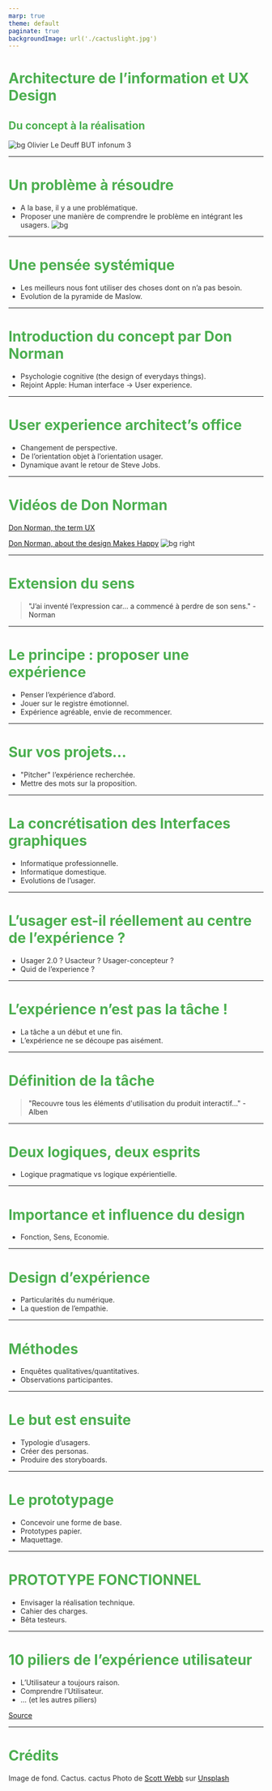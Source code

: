 ```yaml
---
marp: true
theme: default
paginate: true
backgroundImage: url('./cactuslight.jpg')
---
```



<style>
  h1, h2, h3 {
    color: #4CAF50; /* Vert */
  }

  p, li {
    color: #333; /* Noir foncé */
  }

  /* Si vous souhaitez un arrière-plan légèrement transparent pour le texte, pour améliorer la lisibilité */
  section {
    background-color: rgba(255, 255, 255, 0.7);
    padding: 20px;
    border-radius: 10px;
  }
</style>

# Architecture de l’information et UX Design
## Du concept à la réalisation
![bg](./cactus.jpg)
Olivier Le Deuff
BUT infonum 3

---

# Un problème à résoudre

- A la base, il y a une problématique.
- Proposer une manière de comprendre le problème en intégrant les usagers.
![bg](./)

---

# Une pensée systémique

- Les meilleurs nous font utiliser des choses dont on n’a pas besoin.
- Evolution de la pyramide de Maslow.

---

# Introduction du concept par Don Norman

- Psychologie cognitive (the design of everydays things).
- Rejoint Apple: Human interface -> User experience.

---

# User experience architect’s office

- Changement de perspective.
- De l’orientation objet à l’orientation usager.
- Dynamique avant le retour de Steve Jobs.

---

# Vidéos de Don Norman

[Don Norman, the term UX](https://www.youtube.com/watch?v=9BdtGjoIN4E)

[Don Norman, about the design Makes Happy](https://www.youtube.com/watch?v=RlQEoJaLQRA)
![bg right](./presse.jpg)

---

# Extension du sens

> "J’ai inventé l’expression car... a commencé à perdre de son sens." - Norman

---

# Le principe : proposer une expérience

- Penser l’expérience d’abord.
- Jouer sur le registre émotionnel.
- Expérience agréable, envie de recommencer.

---

# Sur vos projets…

- "Pitcher" l’expérience recherchée.
- Mettre des mots sur la proposition.

---

# La concrétisation des Interfaces graphiques

- Informatique professionnelle.
- Informatique domestique.
- Evolutions de l’usager.

---

# L’usager est-il réellement au centre de l’expérience ?

- Usager 2.0 ? Usacteur ? Usager-concepteur ?
- Quid de l’experience ?

---

# L’expérience n’est pas la tâche !

- La tâche a un début et une fin.
- L’expérience ne se découpe pas aisément.

---

# Définition de la tâche

> "Recouvre tous les éléments d'utilisation du produit interactif..." - Alben

---

# Deux logiques, deux esprits

- Logique pragmatique vs logique expérientielle.

---

# Importance et influence du design

- Fonction, Sens, Economie.

---

# Design d’expérience

- Particularités du numérique.
- La question de l’empathie.

---

# Méthodes

- Enquêtes qualitatives/quantitatives.
- Observations participantes.

---

# Le but est ensuite

- Typologie d’usagers.
- Créer des personas.
- Produire des storyboards.

---

# Le prototypage

- Concevoir une forme de base.
- Prototypes papier.
- Maquettage.

---

# PROTOTYPE FONCTIONNEL

- Envisager la réalisation technique.
- Cahier des charges.
- Bêta testeurs.

---

# 10 piliers de l’expérience utilisateur

- L’Utilisateur a toujours raison.
- Comprendre l’Utilisateur.
- ... (et les autres piliers)

[Source](https://www.anthedesign.fr/creation-de-sites-internet/experience-utilisateur/)

---
# Crédits

Image de fond. Cactus. cactus Photo de <a href="https://unsplash.com/fr/@scottwebb?utm_source=unsplash&utm_medium=referral&utm_content=creditCopyText">Scott Webb</a> sur <a href="https://unsplash.com/fr/photos/hDyO6rr3kqk?utm_source=unsplash&utm_medium=referral&utm_content=creditCopyText">Unsplash</a>
  
